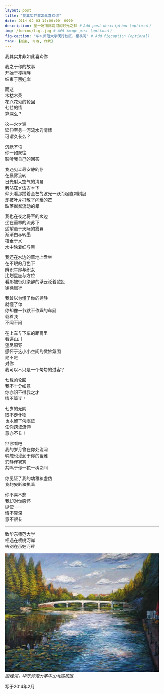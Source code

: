 ```yaml
---
layout: post
title: "我其实并非如此喜欢你"
date: 2014-02-03 18:00:00 -0000
description: 望一场铺陈两河的时光之轴 # Add post description (optional)
img: /toecnu/fig1.jpg # Add image post (optional)
fig-caption: "华东师范大学闵行校区，樱桃河" # Add figcaption (optional)
tags: [逝去, 青春, 自我]
---
```



我其实并非如此喜欢你

我之于你的故事 \
开始于樱桃畔 \
结束于丽娃岸

而这 \
木枯木荣 \
花兴花殁的轮回  \
七荏的情 \
算深么？

这一水之源 \
延伸至另一河流水的情愫 \
可谓久长么？

沉默不语 \
你一如既往 \
聆听我自己的回答

我遇见过最安静的你 \
在晨雾流转 \
日光射入空气的清晨 \
我站在水边古木下 \
仰头看那攒着金芒的波光一跃而起直刺树冠 \
却被叶片打散了闪耀的芒 \
跌落粼粼流动的晕

我也在夜之将至的水边 \
坐在垂柳的流苏下 \
遥望悬于天际的霞幕 \
渐渐由赤转墨 \
枝垂于水 \
水中映着红与黑

我还在水边的草地上盘坐 \
在不眠的月色下 \
辨识牛郎与织女 \
比划星座与方位 \
看那被街灯染醉的浮云泛着酡色 \
徐徐飘行

我曾以为懂了你的娴静 \
就懂了你 \
你却像一节默不作声的车厢 \
载着我 \
不闻不问

在上车与下车的距离里 \
看遍山川 \
望尽原野 \
感怀于这小小空间的微妙氛围 \
是不是 \
对你 \
我可以不只是一个匆匆的过客？

七载的轮回 \
我不十分如意 \
你亦识不得我之才 \
情不算深！ 

七岁的光阴 \
取不走什物 \
也未留下何痕迹 \
任你跨域流伸 \
意亦不长！

但你看吧 \
我的岁月曾在你处流淌 \
魂魄也浸润于你的幽雅 \
安静伴寂寞 \
共鸣于你一花一树之间

你见证了我的幼稚和虚伪 \
我的妄断和执着 

你不喜不悲 \
我却对你感怀 \
纵使—— \
情不算深 \
意不很长 

---
致华东师范大学 \
相遇在樱桃河岸 \
告别在丽娃河畔

![丽娃河，华东师范大学中山北路校区](/img/toecnu/fig2.jpeg)
*丽娃河，华东师范大学中山北路校区*

写于2014年2月
